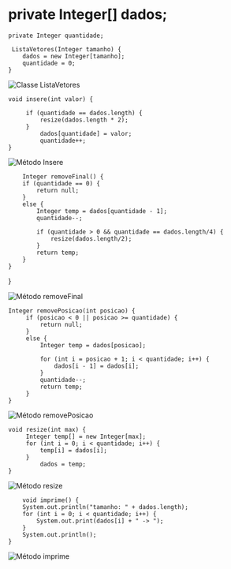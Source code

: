 

#    private Integer[] dados;
    private Integer quantidade;

     ListaVetores(Integer tamanho) {
        dados = new Integer[tamanho];
        quantidade = 0;
    }

![Classe ListaVetores](https://github.com/user-attachments/assets/73cf1241-e037-4e31-b8ce-e74d608b5c31)

    void insere(int valor) {

         if (quantidade == dados.length) {
             resize(dados.length * 2);
         }
             dados[quantidade] = valor;
             quantidade++;
    }
![Método Insere](https://github.com/user-attachments/assets/23a74467-3e6b-428c-8766-435fd6df7ed6)


        Integer removeFinal() {
        if (quantidade == 0) {
            return null;
        }
        else {
            Integer temp = dados[quantidade - 1];
            quantidade--;

            if (quantidade > 0 && quantidade == dados.length/4) {
                resize(dados.length/2);
            }
            return temp;
        }
    }
}

![Método removeFinal](https://github.com/user-attachments/assets/d6a66f87-c605-4768-b193-8ad992611c47)

    Integer removePosicao(int posicao) {
         if (posicao < 0 || posicao >= quantidade) {
             return null;
         }
         else {
             Integer temp = dados[posicao];

             for (int i = posicao + 1; i < quantidade; i++) {
                 dados[i - 1] = dados[i];
             }
             quantidade--;
             return temp;
         }
    }

![Método removePosicao](https://github.com/user-attachments/assets/847dfebb-4d88-4960-b4ca-3830301ddb12)


    void resize(int max) {
         Integer temp[] = new Integer[max];
         for (int i = 0; i < quantidade; i++) {
             temp[i] = dados[i];
         }
             dados = temp;
    }

![Método resize](https://github.com/user-attachments/assets/d855d0b0-4bde-4213-8278-7c2d55ca13f2)


        void imprime() {
        System.out.println("tamanho: " + dados.length);
        for (int i = 0; i < quantidade; i++) {
            System.out.print(dados[i] + " -> ");
        }
        System.out.println();
    }

![Método imprime](https://github.com/user-attachments/assets/63f0f2cf-0047-451b-b41a-c4cd5a6b5344)

